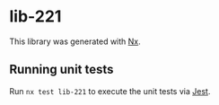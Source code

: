 # lib-221

This library was generated with [Nx](https://nx.dev).

## Running unit tests

Run `nx test lib-221` to execute the unit tests via [Jest](https://jestjs.io).
